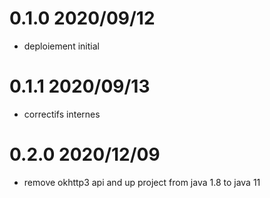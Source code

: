 # 0.1.0 2020/09/12
- deploiement initial

# 0.1.1 2020/09/13
- correctifs internes

# 0.2.0 2020/12/09
- remove okhttp3 api and up project from java 1.8 to java 11